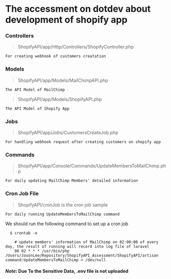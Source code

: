 # The accessment on dotdev about development of shopify app

### Controllers
> ShopifyAPI/app/Http/Controllers/ShopifyController.php 

`For creating webhook of customers creatation`

### Models
> ShopifyAPI/app/Models/MailChimpAPI.php 

`The API Model of MailChimp`

> ShopifyAPI/app/Models/ShopifyAPI.php 

`The API Model of Shopify App`

### Jobs
> ShopifyAPI/app/Jobs/CustomersCreateJob.php 

`For handling webhook request after creating customers on shopify app`

### Commands
> ShopifyAPI/app/Console/Commands/UpdateMembersToMailChimp.php 

`For daily updating MailChimp Members' detailed information`

### Cron Job File
> ShopifyAPI/cronJob is the cron job sample

`For daily running UpdateMembersToMailChimp command`

We should run the following command to set up a cron job
```
  $ crontab -e
  
    # update members' information of MailChimp on 02:00:00 of every day, the result of running will record into log file of laravel
    00 02 * * * /usr/bin/php /Users/JasonLee/Repository/ShopifyAPI_Assessment/ShopifyAPI/artisan command:UpdateMembersToMailChimp > /dev/null
```

#### _Note_: Due To the Sensitive Data, __.env__ file is not uploaded
